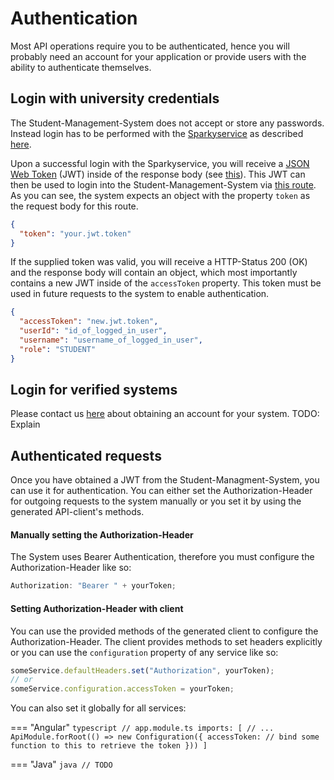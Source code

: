 # Authentication

Most API operations require you to be authenticated, hence you will probably need an account for your application 
or provide users with the ability to authenticate themselves.

## Login with university credentials

The Student-Management-System does not accept or store any passwords. Instead login has to be performed with the 
[Sparkyservice](http://147.172.178.30:8080/swagger-ui/index.html?configUrl=/v3/api-docs/swagger-config) as described [here](https://github.com/Student-Management-System/Sparkyservice-Project/wiki/Authentication-Process).

Upon a successful login with the Sparkyservice, you will receive a [JSON Web Token](https://en.wikipedia.org/wiki/JSON_Web_Token) (JWT) inside of the response body
(see [this](http://147.172.178.30:8080/swagger-ui/index.html?configUrl=/v3/api-docs/swagger-config#/auth-controller/authenticate)).
This JWT can then be used to login into the Student-Management-System via [this route](http://147.172.178.30:3000/api/#/authentication/loginWithToken).
As you can see, the system expects an object with the property `token` as the request body for this route.
```json
{
  "token": "your.jwt.token"
}
```
If the supplied token was valid, you will receive a HTTP-Status 200 (OK) and the response body will contain an object, which most importantly contains
a new JWT inside of the `accessToken` property. This token must be used in future requests to the system to enable authentication.
```json
{
  "accessToken": "new.jwt.token",
  "userId": "id_of_logged_in_user",
  "username": "username_of_logged_in_user",
  "role": "STUDENT"
}
```

## Login for verified systems

Please contact us [here]() about obtaining an account for your system.
TODO: Explain

## Authenticated requests

Once you have obtained a JWT from the Student-Managment-System, you can use it for authentication.
You can either set the Authorization-Header for outgoing requests to the system manually or you set it by using 
the generated API-client's methods.

#### Manually setting the Authorization-Header

The System uses Bearer Authentication, therefore you must configure the Authorization-Header like so:
```typescript
Authorization: "Bearer " + yourToken;
```

#### Setting Authorization-Header with client

You can use the provided methods of the generated client to configure the Authorization-Header.
The client provides methods to set headers explicitly or you can use the `configuration` property of any service like so:
```typescript
someService.defaultHeaders.set("Authorization", yourToken);
// or
someService.configuration.accessToken = yourToken;
```
You can also set it globally for all services:

=== "Angular"
	```typescript
	// app.module.ts
	imports: [
		// ...
		ApiModule.forRoot(() => new Configuration({
			accessToken: // bind some function to this to retrieve the token
		}))
	]
	```

=== "Java"
	```java
	// TODO
	```

